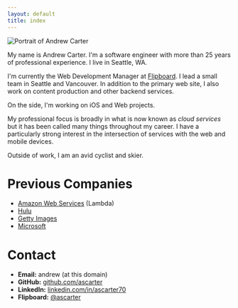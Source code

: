 ```yaml
---
layout: default
title: index
---
```


<img class="portrait" src="images/about-portrait.jpg" alt="Portrait of Andrew Carter" />

My name is Andrew Carter. I'm a software engineer with more than 25 years of professional experience. I live in Seattle, WA.

I'm currently the Web Development Manager at [Flipboard](https://flipboard.com). I lead a small team in Seattle and Vancouver. In addition to the primary web site, I also work on content production and other backend services.

On the side, I'm working on iOS and Web projects.

My professional focus is broadly in what is now known as *cloud services* but it has been called many things throughout my career. I have a particularly strong interest in the intersection of services with the web and mobile devices.

Outside of work, I am an avid cyclist and skier.

# Previous Companies

* [Amazon Web Services](https://aws.amazon.com) (Lambda)
* [Hulu](https://hulu.com)
* [Getty Images](https://gettyimages.com)
* [Microsoft](https://microsoft.com)

# Contact

* **Email:** andrew (at this domain)
* **GitHub:** [github.com/ascarter](http://github.com/ascarter)
* **LinkedIn:** [linkedin.com/in/ascarter70](https://www.linkedin.com/in/ascarter70)
* **Flipboard:** [@ascarter](https://flipboard.com/@ascarter)


